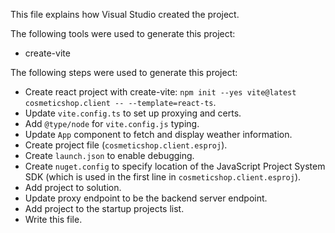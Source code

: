 This file explains how Visual Studio created the project.

The following tools were used to generate this project:
- create-vite

The following steps were used to generate this project:
- Create react project with create-vite: `npm init --yes vite@latest cosmeticshop.client -- --template=react-ts`.
- Update `vite.config.ts` to set up proxying and certs.
- Add `@type/node` for `vite.config.js` typing.
- Update `App` component to fetch and display weather information.
- Create project file (`cosmeticshop.client.esproj`).
- Create `launch.json` to enable debugging.
- Create `nuget.config` to specify location of the JavaScript Project System SDK (which is used in the first line in `cosmeticshop.client.esproj`).
- Add project to solution.
- Update proxy endpoint to be the backend server endpoint.
- Add project to the startup projects list.
- Write this file.
